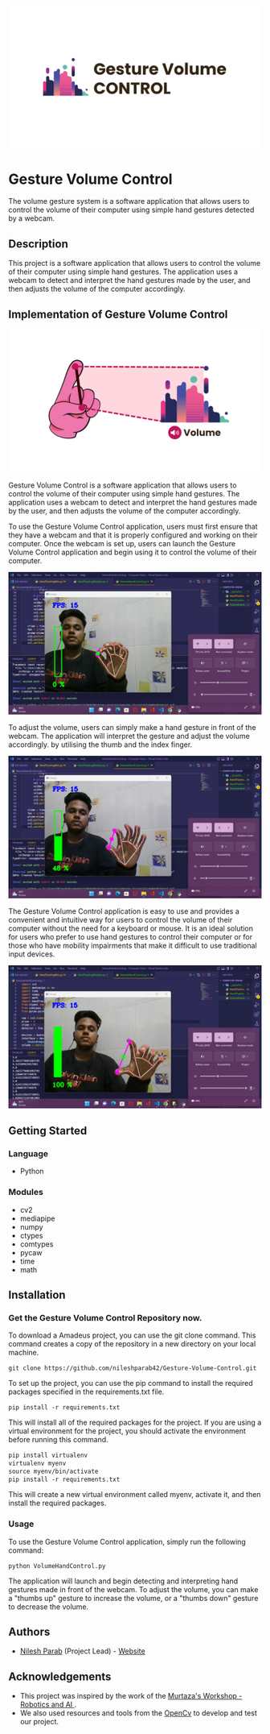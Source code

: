 ![Cover image](https://github.com/nileshparab42/Gesture-Volume-Control/blob/master/assets/GVC-Cover.png)

# Gesture Volume Control

The volume gesture system is a software application that allows users to control the volume of their computer using simple hand gestures detected by a webcam.

## Description

This project is a software application that allows users to control the volume of their computer using simple hand gestures. The application uses a webcam to detect and interpret the hand gestures made by the user, and then adjusts the volume of the computer accordingly.

## Implementation of Gesture Volume Control

![GVC Example](https://github.com/nileshparab42/Gesture-Volume-Control/blob/master/assets/GVC-Example.png)

Gesture Volume Control is a software application that allows users to control the volume of their computer using simple hand gestures. The application uses a webcam to detect and interpret the hand gestures made by the user, and then adjusts the volume of the computer accordingly.

To use the Gesture Volume Control application, users must first ensure that they have a webcam and that it is properly configured and working on their computer. Once the webcam is set up, users can launch the Gesture Volume Control application and begin using it to control the volume of their computer.

![Zero Percent](https://github.com/nileshparab42/Gesture-Volume-Control/blob/master/assets/zero-percent.png)

To adjust the volume, users can simply make a hand gesture in front of the webcam. The application will interpret the gesture and adjust the volume accordingly. by utilising the thumb and the index finger.


![Mid Percent](https://github.com/nileshparab42/Gesture-Volume-Control/blob/master/assets/mid-percent.png)

The Gesture Volume Control application is easy to use and provides a convenient and intuitive way for users to control the volume of their computer without the need for a keyboard or mouse. It is an ideal solution for users who prefer to use hand gestures to control their computer or for those who have mobility impairments that make it difficult to use traditional input devices.

![Hundred Percent](https://github.com/nileshparab42/Gesture-Volume-Control/blob/master/assets/hundred-percent.png)


## Getting Started

### Language

* Python

### Modules

* cv2
* mediapipe
* numpy
* ctypes
* comtypes
* pycaw
* time
* math

## Installation

### Get the Gesture Volume Control Repository now.

To download a Amadeus project, you can use the git clone command. This command creates a copy of the repository in a new directory on your local machine.
```
git clone https://github.com/nileshparab42/Gesture-Volume-Control.git
```
To set up the project, you can use the pip command to install the required packages specified in the requirements.txt file.
```
pip install -r requirements.txt
```
This will install all of the required packages for the project. If you are using a virtual environment for the project, you should activate the environment before running this command.
```
pip install virtualenv
virtualenv myenv
source myenv/bin/activate
pip install -r requirements.txt
```
This will create a new virtual environment called myenv, activate it, and then install the required packages.

### Usage

To use the Gesture Volume Control application, simply run the following command:
```
python VolumeHandControl.py
```
The application will launch and begin detecting and interpreting hand gestures made in front of the webcam. To adjust the volume, you can make a "thumbs up" gesture to increase the volume, or a "thumbs down" gesture to decrease the volume.

## Authors

- [Nilesh Parab](https://github.com/nileshparab42) (Project Lead) - [Website](https://nileshparab10.blogspot.com/)
  

## Acknowledgements

- This project was inspired by the work of the [Murtaza's Workshop - Robotics and AI ](https://www.youtube.com/@murtazasworkshop).
- We also used resources and tools from the [OpenCv](https://opencv.org/) to develop and test our project.
